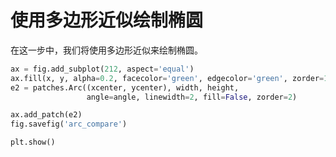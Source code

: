 # 使用多边形近似绘制椭圆

在这一步中，我们将使用多边形近似来绘制椭圆。

```python
ax = fig.add_subplot(212, aspect='equal')
ax.fill(x, y, alpha=0.2, facecolor='green', edgecolor='green', zorder=1)
e2 = patches.Arc((xcenter, ycenter), width, height,
                 angle=angle, linewidth=2, fill=False, zorder=2)

ax.add_patch(e2)
fig.savefig('arc_compare')

plt.show()
```
